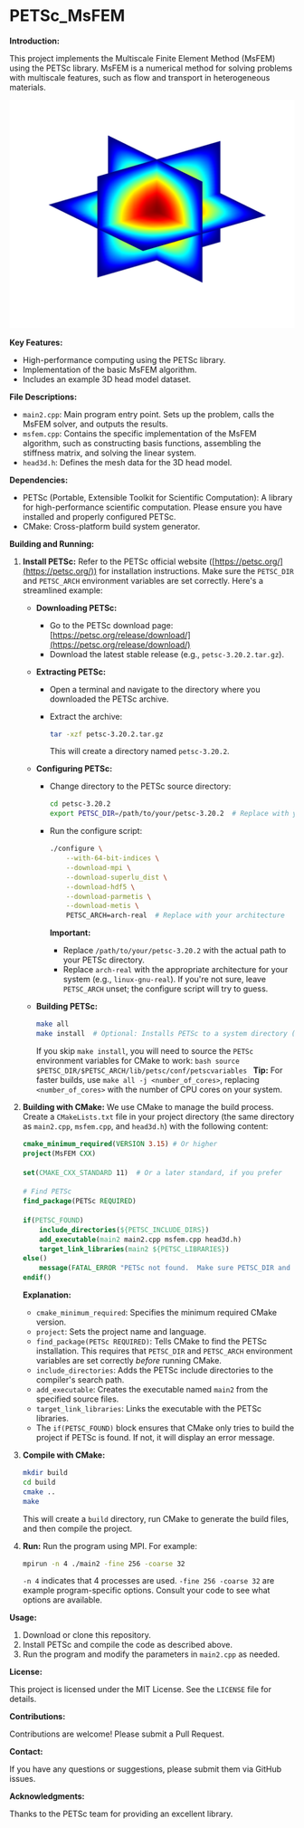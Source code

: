 # PETSc_MsFEM

**Introduction:**

This project implements the Multiscale Finite Element Method (MsFEM) using the PETSc library. MsFEM is a numerical method for solving problems with multiscale features, such as flow and transport in heterogeneous materials.

![MsFEM Result](images/msfem01.png)


**Key Features:**

*   High-performance computing using the PETSc library.
*   Implementation of the basic MsFEM algorithm.
*   Includes an example 3D head model dataset.

**File Descriptions:**

*   `main2.cpp`: Main program entry point. Sets up the problem, calls the MsFEM solver, and outputs the results.
*   `msfem.cpp`: Contains the specific implementation of the MsFEM algorithm, such as constructing basis functions, assembling the stiffness matrix, and solving the linear system.
*   `head3d.h`: Defines the mesh data for the 3D head model.

**Dependencies:**

*   PETSc (Portable, Extensible Toolkit for Scientific Computation): A library for high-performance scientific computation. Please ensure you have installed and properly configured PETSc.
*   CMake: Cross-platform build system generator.

**Building and Running:**

1.  **Install PETSc:** Refer to the PETSc official website ([https://petsc.org/](https://petsc.org/)) for installation instructions.  Make sure the `PETSC_DIR` and `PETSC_ARCH` environment variables are set correctly. Here's a streamlined example:

    *   **Downloading PETSc:**
        *   Go to the PETSc download page: [https://petsc.org/release/download/](https://petsc.org/release/download/)
        *   Download the latest stable release (e.g., `petsc-3.20.2.tar.gz`).

    *   **Extracting PETSc:**
        *   Open a terminal and navigate to the directory where you downloaded the PETSc archive.
        *   Extract the archive:

            ```bash
            tar -xzf petsc-3.20.2.tar.gz
            ```

            This will create a directory named `petsc-3.20.2`.

    *   **Configuring PETSc:**
        *   Change directory to the PETSc source directory:

            ```bash
            cd petsc-3.20.2
            export PETSC_DIR=/path/to/your/petsc-3.20.2  # Replace with your actual path!
            ```

        *   Run the configure script:

            ```bash
            ./configure \
                --with-64-bit-indices \
                --download-mpi \
                --download-superlu_dist \
                --download-hdf5 \
                --download-parmetis \
                --download-metis \
                PETSC_ARCH=arch-real  # Replace with your architecture
            ```

            **Important:**
            *   Replace `/path/to/your/petsc-3.20.2` with the actual path to your PETSc directory.
            *   Replace `arch-real` with the appropriate architecture for your system (e.g., `linux-gnu-real`).  If you're not sure, leave `PETSC_ARCH` unset; the configure script will try to guess.

    *   **Building PETSc:**

        ```bash
        make all
        make install  # Optional: Installs PETSc to a system directory (usually not recommended).
        ```

        If you skip `make install`, you will need to source the `PETSc` environment variables for CMake to work:
            ```bash
            source $PETSC_DIR/$PETSC_ARCH/lib/petsc/conf/petscvariables
            ```
    **Tip:** For faster builds, use `make all -j <number_of_cores>`, replacing `<number_of_cores>` with the number of CPU cores on your system.

2.  **Building with CMake:**  We use CMake to manage the build process. Create a `CMakeLists.txt` file in your project directory (the same directory as `main2.cpp`, `msfem.cpp`, and `head3d.h`) with the following content:

    ```cmake
    cmake_minimum_required(VERSION 3.15) # Or higher
    project(MsFEM CXX)

    set(CMAKE_CXX_STANDARD 11)  # Or a later standard, if you prefer

    # Find PETSc
    find_package(PETSc REQUIRED)

    if(PETSC_FOUND)
        include_directories(${PETSC_INCLUDE_DIRS})
        add_executable(main2 main2.cpp msfem.cpp head3d.h)
        target_link_libraries(main2 ${PETSC_LIBRARIES})
    else()
        message(FATAL_ERROR "PETSc not found.  Make sure PETSC_DIR and PETSC_ARCH are set correctly.")
    endif()
    ```

    **Explanation:**

    *   `cmake_minimum_required`: Specifies the minimum required CMake version.
    *   `project`: Sets the project name and language.
    *   `find_package(PETSc REQUIRED)`:  Tells CMake to find the PETSc installation. This requires that `PETSC_DIR` and `PETSC_ARCH` environment variables are set correctly *before* running CMake.
    *   `include_directories`: Adds the PETSc include directories to the compiler's search path.
    *   `add_executable`: Creates the executable named `main2` from the specified source files.
    *   `target_link_libraries`: Links the executable with the PETSc libraries.
    *   The `if(PETSC_FOUND)` block ensures that CMake only tries to build the project if PETSc is found. If not, it will display an error message.

3.  **Compile with CMake:**

    ```bash
    mkdir build
    cd build
    cmake ..
    make
    ```

    This will create a `build` directory, run CMake to generate the build files, and then compile the project.

4.  **Run:** Run the program using MPI. For example:

    ```bash
    mpirun -n 4 ./main2 -fine 256 -coarse 32
    ```

    `-n 4` indicates that 4 processes are used.  `-fine 256 -coarse 32` are example program-specific options.  Consult your code to see what options are available.

**Usage:**

1.  Download or clone this repository.
2.  Install PETSc and compile the code as described above.
3.  Run the program and modify the parameters in `main2.cpp` as needed.

**License:**

This project is licensed under the MIT License. See the `LICENSE` file for details.

**Contributions:**

Contributions are welcome! Please submit a Pull Request.

**Contact:**

If you have any questions or suggestions, please submit them via GitHub issues.

**Acknowledgments:**

Thanks to the PETSc team for providing an excellent library.
